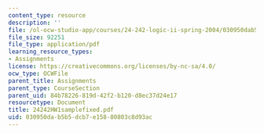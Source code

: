 ```yaml
---
content_type: resource
description: ''
file: /ol-ocw-studio-app/courses/24-242-logic-ii-spring-2004/030950dab5b5dcb7e15880803c8d93ac_24242HW1samplefixed.pdf
file_size: 92251
file_type: application/pdf
learning_resource_types:
- Assignments
license: https://creativecommons.org/licenses/by-nc-sa/4.0/
ocw_type: OCWFile
parent_title: Assignments
parent_type: CourseSection
parent_uid: 84b78226-819d-42f2-b120-d8ec37d24e17
resourcetype: Document
title: 24242HW1samplefixed.pdf
uid: 030950da-b5b5-dcb7-e158-80803c8d93ac
---
```

